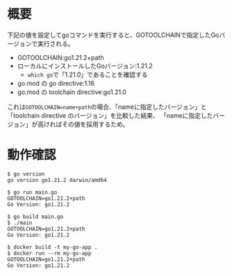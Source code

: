 # 概要
下記の値を設定してgoコマンドを実行すると、GOTOOLCHAINで指定したGoバージョンで実行される。

- GOTOOLCHAIN:go1.21.2+path
- ローカルにインストールしたGoバージョン:1.21.2
  - `which go`で「1.21.0」であることを確認する
- go.mod の go directive:1.16
- go.mod の toolchain directive:go1.21.0

これは`GOTOOLCHAIN=name+path`の場合、「nameに指定したバージョン」と「toolchain directive のバージョン」を比較した結果、
「nameに指定したバージョン」が高ければその値を採用するため。

# 動作確認
```
$ go version
go version go1.21.2 darwin/amd64
```

```
$ go run main.go
GOTOOLCHAIN=go1.21.2+path
Go Version: go1.21.2
```

```
$ go build main.go
$ ./main
GOTOOLCHAIN=go1.21.2+path
Go Version: go1.21.2
```

```
$ docker build -t my-go-app .
$ docker run --rm my-go-app
GOTOOLCHAIN=go1.21.2+path
Go Version: go1.21.2
```
